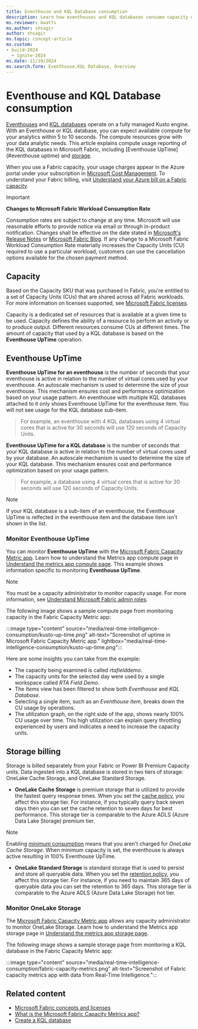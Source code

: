 ```yaml
---
title: Eventhouse and KQL Database consumption
description: Learn how eventhouses and KQL databases consume capacity units in Real-Time Intelligence.
ms.reviewer: bwatts
ms.author: shsagir
author: shsagir
ms.topic: concept-article
ms.custom:
- build-2024
  - ignite-2024
ms.date: 11/19/2024
ms.search.form: Eventhouse,KQL Database, Overview
---
```

# Eventhouse and KQL Database consumption

[Eventhouses](create-eventhouse.md) and [KQL databases](create-database.md) operate on a fully managed Kusto engine. With an Eventhouse or KQL database, you can expect available compute for your analytics within 5 to 10 seconds. The compute resources grow with your data analytic needs. This article explains compute usage reporting of the KQL databases in Microsoft Fabric, including [Eventhouse UpTime](#eventhouse uptime) and [storage](#monitor-onelake-storage).

When you use a Fabric capacity, your usage charges appear in the Azure portal under your subscription in [Microsoft Cost Management](/azure/cost-management-billing/cost-management-billing-overview). To understand your Fabric billing, visit [Understand your Azure bill on a Fabric capacity](../enterprise/azure-billing.md).

> [!IMPORTANT]
> **Changes to Microsoft Fabric Workload Consumption Rate**
>
> Consumption rates are subject to change at any time. Microsoft will use reasonable efforts to provide notice via email or through in-product notification. Changes shall be effective on the date stated in [Microsoft's Release Notes](/fabric/release-plan) or [Microsoft Fabric Blog](https://blog.fabric.microsoft.com/en-US/blog/). If any change to a Microsoft Fabric Workload Consumption Rate materially increases the Capacity Units (CU) required to use a particular workload, customers can use the cancellation options available for the chosen payment method.  

## Capacity

Based on the Capacity SKU that was purchased in Fabric, you're entitled to a set of Capacity Units (CUs) that are shared across all Fabric workloads. For more information on licenses supported, see [Microsoft Fabric licenses](../enterprise/licenses.md).

Capacity is a dedicated set of resources that is available at a given time to be used. Capacity defines the ability of a resource to perform an activity or to produce output. Different resources consume CUs at different times. The amount of capacity that used by a KQL database is based on the **Eventhouse UpTime** operation.

## Eventhouse UpTime

**Eventhouse UpTime for an eventhouse** is the number of seconds that your eventhouse is active in relation to the number of virtual cores used by your eventhouse. An autoscale mechanism is used to determine the size of your eventhouse. This mechanism ensures cost and performance optimization based on your usage pattern. An eventhouse with multiple KQL databases attached to it only shows Eventhouse UpTime for the eventhouse item. You will not see usage for the KQL database sub-item.

> For example, an eventhouse with 4 KQL databases using 4 virtual cores that is active for 30 seconds will use 120 seconds of Capacity Units.

**Eventhouse UpTime for a KQL database** is the number of seconds that your KQL database is active in relation to the number of virtual cores used by your database. An autoscale mechanism is used to determine the size of your KQL database. This mechanism ensures cost and performance optimization based on your usage pattern.

> For example, a database using 4 virtual cores that is active for 30 seconds will use 120 seconds of Capacity Units.

> [!NOTE]
> If your KQL database is a sub-item of an eventhouse, the Eventhouse UpTime is relfected in the eventhouse item and the database item isn't shown in the list.

### Monitor Eventhouse UpTime

You can monitor **Eventhouse UpTime** with the [Microsoft Fabric Capacity Metric app](../enterprise/metrics-app.md). Learn how to understand the Metrics app compute page in [Understand the metrics app compute page](../enterprise/metrics-app-compute-page.md). This example shows information specific to monitoring **Eventhouse UpTime**.

> [!NOTE]
> You must be a capacity administrator to monitor capacity usage. For more information, see [Understand Microsoft Fabric admin roles](../admin/roles.md).

The following image shows a sample compute page from monitoring capacity in the Fabric Capacity Metric app:

:::image type="content" source="media/real-time-intelligence-consumption/kusto-up-time.png" alt-text="Screenshot of uptime in Microsoft Fabric Capacity Metric app." lightbox="media/real-time-intelligence-consumption/kusto-up-time.png":::

Here are some insights you can take from the example:

* The capacity being examined is called *rtafielddemo*.
* The capacity units for the selected day were used by a single workspace called *RTA Field Demo*.
* The *Items* view has been filtered to show both *Eventhouse* and *KQL Database*.
* Selecting a single item, such as an *Eventhouse item*, breaks down the CU usage by operations.
* The utilization graph, on the right side of the app, shows nearly 100% CU usage over time. This high utilization can explain query throttling experienced by users and indicates a need to increase the capacity units.

## Storage billing

Storage is billed separately from your Fabric or Power BI Premium Capacity units. Data ingested into a KQL database is stored in two tiers of storage: OneLake Cache Storage, and OneLake Standard Storage.

* **OneLake Cache Storage** is premium storage that is utilized to provide the fastest query response times. When you set the [cache policy](/azure/data-explorer/kusto/management/cachepolicy?context=/fabric/context/context-rti&pivots=fabric), you affect this storage tier. For instance, if you typically query back seven days then you can set the cache retention to seven days for best performance. This storage tier is comparable to the Azure ADLS (Azure Data Lake Storage) premium tier.

> [!NOTE]
> Enabling [minimum consumption](manage-monitor-eventhouse.md#enable-minimum-consumption) means that you aren't charged for *OneLake Cache Storage*. When minimum capacity is set, the eventhouse is always active resulting in 100% Eventhouse UpTime.

* **OneLake Standard Storage** is standard storage that is used to persist and store all queryable data. When you set the [retention policy](data-policies.md#data-retention-policy), you affect this storage tier. For instance, if you need to maintain 365 days of queryable data you can set the retention to 365 days. This storage tier is comparable to the Azure ADLS (Azure Data Lake Storage) hot tier.

### Monitor OneLake Storage

The [Microsoft Fabric Capacity Metric app](../enterprise/metrics-app.md) allows any capacity administrator to monitor OneLake Storage. Learn how to understand the Metrics app storage page in [Understand the metrics app storage page](../enterprise/metrics-app-storage-page.md).

The following image shows a sample storage page from monitoring a KQL database in the Fabric Capacity Metric app:

:::image type="content" source="media/real-time-intelligence-consumption/fabric-capacity-metrics.png" alt-text="Screenshot of Fabric capacity metrics app with data from Real-Time Intelligence.":::

## Related content

* [Microsoft Fabric concepts and licenses](../enterprise/licenses.md)
* [What is the Microsoft Fabric Capacity Metrics app?](../enterprise/metrics-app.md)
* [Create a KQL database](create-database.md)

